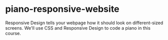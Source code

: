 # piano-responsive-website
Responsive Design tells your webpage how it should look on different-sized screens.
We'll use CSS and Responsive Design to code a piano in this course.
